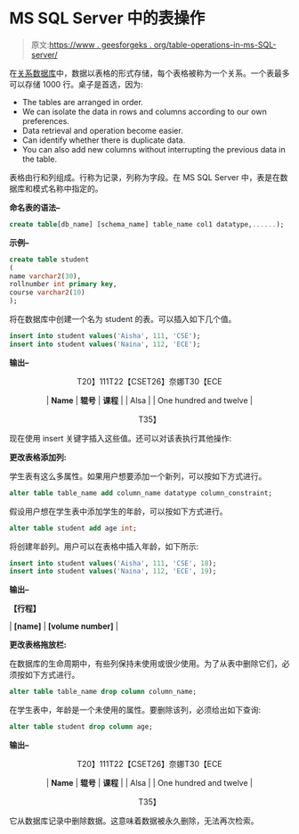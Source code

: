# MS SQL Server 中的表操作

> 原文:[https://www . geesforgeks . org/table-operations-in-ms-SQL-server/](https://www.geeksforgeeks.org/table-operations-in-ms-sql-server/)

在[关系数据库](https://www.geeksforgeeks.org/relational-model-in-dbms/)中，数据以表格的形式存储，每个表格被称为一个关系。一个表最多可以存储 1000 行。桌子是首选，因为:

*   The tables are arranged in order.
*   We can isolate the data in rows and columns according to our own preferences.
*   Data retrieval and operation become easier.
*   Can identify whether there is duplicate data.
*   You can also add new columns without interrupting the previous data in the table.

表格由行和列组成。行称为记录，列称为字段。在 MS SQL Server 中，表是在数据库和模式名称中指定的。

**命名表的语法–**

```sql
create table[db_name] [schema_name] table_name col1 datatype,......); 
```

**示例–**

```sql
create table student 
(
name varchar2(30),
rollnumber int primary key, 
course varchar2(10)
);
```

将在数据库中创建一个名为 student 的表。可以插入如下几个值。

```sql
insert into student values('Aisha', 111, 'CSE');
insert into student values('Naina', 112, 'ECE');
```

**输出–**

<center>T20】111T22【CSET26】奈娜T30【ECE

| **Name** | **辊号** | **课程** |
| Alsa |
| One hundred and twelve |

T35】</center>

现在使用 insert 关键字插入这些值。还可以对该表执行其他操作:

**更改表格添加列:**

学生表有这么多属性。如果用户想要添加一个新列，可以按如下方式进行。

```sql
alter table table_name add column_name datatype column_constraint;
```

假设用户想在学生表中添加学生的年龄，可以按如下方式进行。

```sql
alter table student add age int; 
```

将创建年龄列。用户可以在表格中插入年龄，如下所示:

```sql
insert into student values('Aisha', 111, 'CSE', 18);
insert into student values('Naina', 112, 'ECE', 19);
```

**输出–**

**【行程】**

| **[name]** | **[volume number]** |

**更改表格拖放栏:**

在数据库的生命周期中，有些列保持未使用或很少使用。为了从表中删除它们，必须按如下方式进行。

```sql
alter table table_name drop column column_name;
```

在学生表中，年龄是一个未使用的属性。要删除该列，必须给出如下查询:

```sql
alter table student drop column age;
```

**输出–**

<center>T20】111T22【CSET26】奈娜T30【ECE

| **Name** | **辊号** | **课程** |
| Alsa |
| One hundred and twelve |

T35】</center>

它从数据库记录中删除数据。这意味着数据被永久删除，无法再次检索。